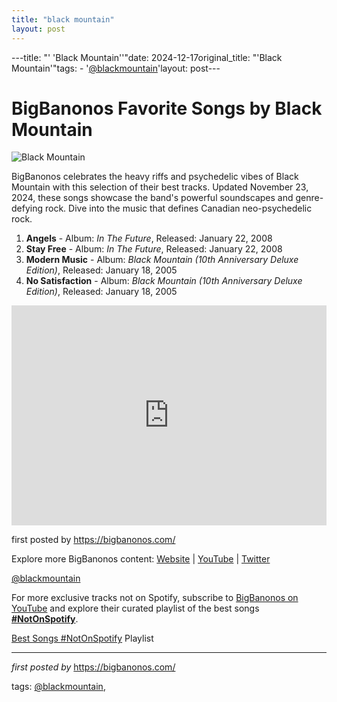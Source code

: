 ```yaml
---
title: "black mountain"
layout: post
---
```

---title: "' 'Black Mountain''"date: 2024-12-17original_title: "'Black Mountain'"tags:  - '[@blackmountain](/tags/blackmountain/)'layout: post---<h1>BigBanonos Favorite Songs by Black Mountain</h1><img src="https://www.progarchives.com/progressive_rock_discography_band/5043.jpg" alt="Black Mountain"> <p>BigBanonos celebrates the heavy riffs and psychedelic vibes of Black Mountain with this selection of their best tracks. Updated November 23, 2024, these songs showcase the band's powerful soundscapes and genre-defying rock. Dive into the music that defines Canadian neo-psychedelic rock.</p> <ol> <li><strong>Angels</strong> - Album: <i>In The Future</i>, Released: January 22, 2008</li> <li><strong>Stay Free</strong> - Album: <i>In The Future</i>, Released: January 22, 2008</li> <li><strong>Modern Music</strong> - Album: <i>Black Mountain (10th Anniversary Deluxe Edition)</i>, Released: January 18, 2005</li> <li><strong>No Satisfaction</strong> - Album: <i>Black Mountain (10th Anniversary Deluxe Edition)</i>, Released: January 18, 2005</li></ol> <div> <iframe src="https://open.spotify.com/embed/playlist/0Fpm8WewuTnafYOST3JOrB?utm_source=generator" width="100%" height="352" frameborder="0" allowfullscreen="" allow="autoplay; clipboard-write; encrypted-media; fullscreen; picture-in-picture" loading="lazy"></iframe></div> <p>first posted by <a href="https://bigbanonos.com/" rel="noopener" target="_blank">https://bigbanonos.com/</a></p> <div> <p>Explore more BigBanonos content: <a href="https://bigbanonos.com/">Website</a> | <a href="https://www.youtube.com/[@BigBanonos](/tags/BigBanonos/)">YouTube</a> | <a href="https://x.com/bigbanonos">Twitter</a></p></div> <!-- Tags --><p>[@blackmountain](/tags/blackmountain/)</p><!--Subscribe and Playlist Links--><div>    <p>For more exclusive tracks not on Spotify, subscribe to <a href="https://www.youtube.com/[@BigBanonos](/tags/BigBanonos/)" target="_blank">BigBanonos on YouTube</a> and explore their curated playlist of the best songs <strong>[#NotOnSpotify](/tags/NotOnSpotify/)</strong>.</p>    <p><a href="https://www.youtube.com/playlist?list=PLtuNtuTatqI0kFahUCbtbfenC_ET5O_tr" target="_blank">Best Songs [#NotOnSpotify](/tags/NotOnSpotify/) Playlist<br /></a></p></div><hr /><p><em>first posted by</em> <a href="https://bigbanonos.com/" rel="noopener" target="_new">https://bigbanonos.com/</a></p><p>tags: [@blackmountain](/tags/blackmountain/),</p>
